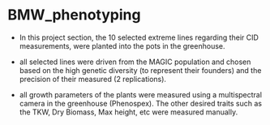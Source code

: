 
# BMW_phenotyping

 - In this project section, the 10 selected extreme lines regarding their CID measurements, were planted into the pots in the greenhouse.

 
-  all selected lines were driven from the MAGIC population and chosen based on the high genetic diversity (to represent their founders) and the precision of 
   their measured (2 replications).

 
-  all growth parameters of the plants were measured using a multispectral camera in the greenhouse (Phenospex).
   The other desired traits such as the TKW, Dry Biomass, Max height, etc were measured manually.
